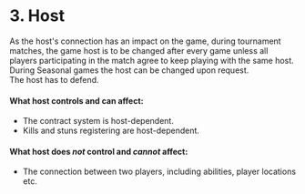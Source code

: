 # 3. Host

As the host's connection has an impact on the game, during tournament matches, the game host is to be changed after every game unless all players participating in the match agree to keep playing with the same host. During Seasonal games the host can be changed upon request. \
The host has to defend.&#x20;

#### What host controls and can affect:

* The contract system is host-dependent.
* Kills and stuns registering are host-dependent.

#### What host does _not_ control and _cannot_ affect:

* The connection between two players, including abilities, player locations etc.
